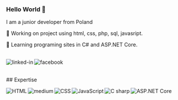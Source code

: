 ### Hello World :wave:
I am a junior developer from Poland

💼 Working on project using html, css, php, sql, javasript.

:open_book: Learning programing sites in C# and ASP.NET Core.

<br> [<img align="left" alt="linked-in" src="https://img.shields.io/badge/linkedin-%230077B5.svg?&style=for-the-badge&logo=linkedin&logoColor=white" />](https://www.linkedin.com/in/marek-wendlandt/)
[<img align="left" alt="facebook" src="https://img.shields.io/badge/facebook-%231877F2.svg?&style=for-the-badge&logo=facebook&logoColor=white" />](https://www.facebook.com/Marek.Wendlandt/)<br>

<br >## Expertise

<img align="left" alt="HTML" src="https://img.shields.io/badge/html%20-FE7A16?logo=html&logoColor=white&style=for-the-badge" />
<img align="left" alt="medium" src="https://img.shields.io/badge/PHP-%23316192.svg?&style=for-the-badge&logo=PHP&logoColor=white" />
<img align="left" alt="CSS" src="https://img.shields.io/badge/CSS-%231DA1F2.svg?&style=for-the-badge&logo=CSS&logoColor=white" />
<img align="left" alt="JavaScript" src="https://img.shields.io/badge/JavaScript-%23f7df1e.svg?&style=for-the-badge&logo=JavaScript&logoColor=white" />
<img align="left" alt="C sharp" src="https://img.shields.io/badge/C sharp-%ee7600.svg?&style=for-the-badge&logo=C sharp#&logoColor=white" />
<img align="left" alt="ASP.NET Core" src="https://img.shields.io/badge/ASP.NET Core-%ee7600.svg?&style=for-the-badge&logo=ASP.NET Core#&logoColor=white" />

<br>

